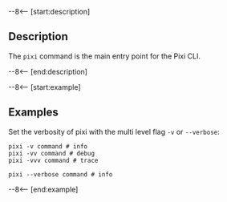 --8<-- [start:description]
## Description

The `pixi` command is the main entry point for the Pixi CLI.

--8<-- [end:description]


--8<-- [start:example]
## Examples

Set the verbosity of pixi with the multi level flag `-v` or `--verbose`:

```shell
pixi -v command # info
pixi -vv command # debug
pixi -vvv command # trace

pixi --verbose command # info
```
--8<-- [end:example]
